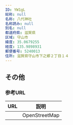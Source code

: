 ```yaml
---
ID: YW1gL
総称: null
名称: 八代神社
名称読み: null
別名: null
都道府県: 滋賀県
区域: 守山市
緯度: 35.0679255
経度: 135.9898931
郵便番号: 5240013
住所: 滋賀県守山市下之郷２丁目１４
---
```


## その他

### 参考URL

| URL | 説明          |
| --- | ------------- |
|     | OpenStreetMap |
